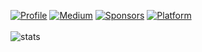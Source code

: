 <a href="https://github.com/lopspower"><img alt="Profile" src="https://lopspower.github.io/badges/lopspower.svg"/></a>
<a href="https://medium.com/@lopspower"><img alt="Medium" src="https://lopspower.github.io/badges/medium.svg"/></a>
<a href="https://github.com/sponsors/lopspower"><img alt="Sponsors" src="https://lopspower.github.io/badges/sponsors.svg"/></a>
[![Platform](https://img.shields.io/badge/platform-android-green.svg)](http://developer.android.com/index.html)
</br></br>
![stats](https://github-readme-stats.vercel.app/api?username=lopspower&hide=contribs&show_icons=true&include_all_commits=true&count_private=true)
